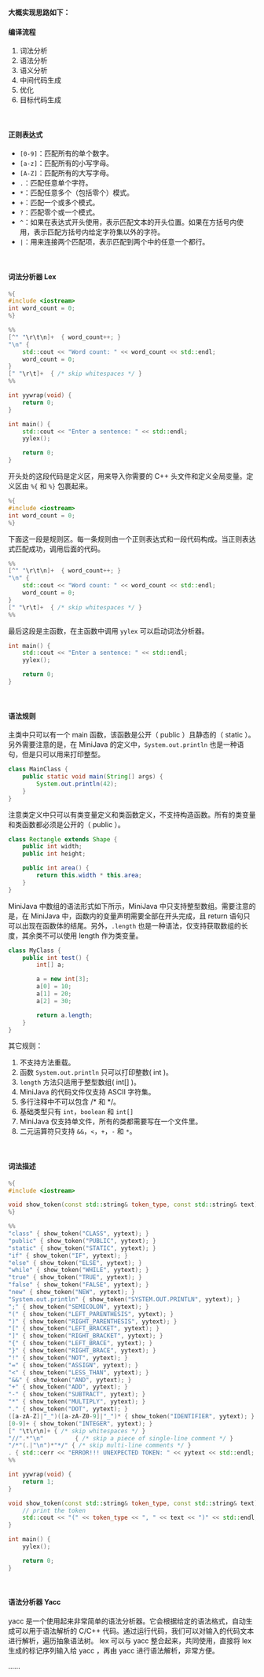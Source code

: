 **大概实现思路如下：**

#### 编译流程
1. 词法分析
2. 语法分析
3. 语义分析
4. 中间代码生成
5. 优化
6. 目标代码生成

<br/>

#### 正则表达式

- `[0-9]`：匹配所有的单个数字。
- `[a-z]`：匹配所有的小写字母。
- `[A-Z]`：匹配所有的大写字母。
- `.`：匹配任意单个字符。
- `*`：匹配任意多个（包括零个）模式。
- `+`：匹配一个或多个模式。
- `?`：匹配零个或一个模式。
- `^`：如果在表达式开头使用，表示匹配文本的开头位置。如果在方括号内使用，表示匹配方括号内给定字符集以外的字符。
- `|`：用来连接两个匹配项，表示匹配到两个中的任意一个都行。

<br/>

#### 词法分析器 Lex

```cpp
%{
#include <iostream>
int word_count = 0;
%}

%%
[^" "\r\t\n]+  { word_count++; }
"\n" {
    std::cout << "Word count: " << word_count << std::endl;
    word_count = 0;
}
[" "\r\t]+  { /* skip whitespaces */ }
%%

int yywrap(void) {
    return 0;
}

int main() {
    std::cout << "Enter a sentence: " << std::endl;
    yylex();

    return 0;
}
```



开头处的这段代码是定义区，用来导入你需要的 C++ 头文件和定义全局变量。定义区由 `%{` 和 `%}` 包裹起来。

```cpp
%{
#include <iostream>
int word_count = 0;
%}
```



下面这一段是规则区。每一条规则由一个正则表达式和一段代码构成。当正则表达式匹配成功，调用后面的代码。

```cpp
%%
[^" "\r\t\n]+  { word_count++; }
"\n" {
    std::cout << "Word count: " << word_count << std::endl;
    word_count = 0;
}
[" "\r\t]+  { /* skip whitespaces */ }
%%
```



最后这段是主函数，在主函数中调用 `yylex` 可以启动词法分析器。

```cpp
int main() {
    std::cout << "Enter a sentence: " << std::endl;
    yylex();

    return 0;
}
```

<br/>

#### 语法规则

主类中只可以有一个 main 函数，该函数是公开（ public ）且静态的（ static ）。另外需要注意的是，在 MiniJava 的定义中，`System.out.println` 也是一种语句，但是只可以用来打印整型。

```java
class MainClass {
    public static void main(String[] args) {
        System.out.println(42);
    }
}
```



注意类定义中只可以有类变量定义和类函数定义，不支持构造函数。所有的类变量和类函数都必须是公开的（ public ）。

```java
class Rectangle extends Shape {
    public int width;
    public int height;

    public int area() {
        return this.width * this.area;
    }
}
```



MiniJava 中数组的语法形式如下所示，MiniJava 中只支持整型数组。需要注意的是，在 MiniJava 中，函数内的变量声明需要全部在开头完成，且 return 语句只可以出现在函数体的结尾。另外，`.length` 也是一种语法，仅支持获取数组的长度，其余类不可以使用 length 作为类变量。

```java
class MyClass {
    public int test() {
        int[] a;

        a = new int[3];
        a[0] = 10;
        a[1] = 20;
        a[2] = 30;

        return a.length;
    }
}
```



其它规则：

1. 不支持方法重载。
2. 函数 `System.out.println` 只可以打印整数( int )。
3. `length` 方法只适用于整型数组( int[] )。
4. MiniJava 的代码文件仅支持 ASCII 字符集。
5. 多行注释中不可以包含 /* 和 */。
6. 基础类型只有 `int`，`boolean` 和 `int[]`
7. MiniJava 仅支持单文件，所有的类都需要写在一个文件里。
8. 二元运算符只支持 `&&`，`<`，`+`，`-` 和 `*`。

<br/>

#### 词法描述

```cpp
%{
#include <iostream>

void show_token(const std::string& token_type, const std::string& text);
%}

%%
"class" { show_token("CLASS", yytext); }
"public" { show_token("PUBLIC", yytext); }
"static" { show_token("STATIC", yytext); }
"if" { show_token("IF", yytext); }
"else" { show_token("ELSE", yytext); }
"while" { show_token("WHILE", yytext); }
"true" { show_token("TRUE", yytext); }
"false" { show_token("FALSE", yytext); }
"new" { show_token("NEW", yytext); }
"System.out.println" { show_token("SYSTEM.OUT.PRINTLN", yytext); }
";" { show_token("SEMICOLON", yytext); }
"(" { show_token("LEFT_PARENTHESIS", yytext); }
")" { show_token("RIGHT_PARENTHESIS", yytext); }
"[" { show_token("LEFT_BRACKET", yytext); }
"]" { show_token("RIGHT_BRACKET", yytext); }
"{" { show_token("LEFT_BRACE", yytext); }
"}" { show_token("RIGHT_BRACE", yytext); }
"!" { show_token("NOT", yytext); }
"=" { show_token("ASSIGN", yytext); }
"<" { show_token("LESS_THAN", yytext); }
"&&" { show_token("AND", yytext); }
"+" { show_token("ADD", yytext); }
"-" { show_token("SUBTRACT", yytext); }
"*" { show_token("MULTIPLY", yytext); }
"." { show_token("DOT", yytext); }
([a-zA-Z]|"_")([a-zA-Z0-9]|"_")* { show_token("IDENTIFIER", yytext); }
[0-9]+ { show_token("INTEGER", yytext); }
[" "\t\r\n]+ { /* skip whitespaces */ }
"//".*"\n"         { /* skip a piece of single-line comment */ }
"/*"(.|"\n")*"*/" { /* skip multi-line comments */ }
. { std::cerr << "ERROR!!! UNEXPECTED TOKEN: " << yytext << std::endl; }
%%

int yywrap(void) {
    return 1;
}

void show_token(const std::string& token_type, const std::string& text) {
    // print the token
    std::cout << "(" << token_type << ", " << text << ")" << std::endl;
}

int main() {
    yylex();

    return 0;
}
```

<br/>

#### 语法分析器 Yacc

yacc 是一个使用起来非常简单的语法分析器。它会根据给定的语法格式，自动生成可以用于语法解析的 C/C++  代码。通过运行代码，我们可以对输入的代码文本进行解析，遍历抽象语法树。 lex 可以与 yacc 整合起来，共同使用，直接将 lex  生成的标记序列输入给 yacc ，再由 yacc 进行语法解析，非常方便。

......

